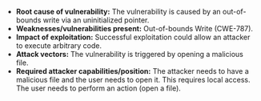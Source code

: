 - **Root cause of vulnerability:** The vulnerability is caused by an out-of-bounds write via an uninitialized pointer.
- **Weaknesses/vulnerabilities present:** Out-of-bounds Write (CWE-787).
- **Impact of exploitation:** Successful exploitation could allow an attacker to execute arbitrary code.
- **Attack vectors:** The vulnerability is triggered by opening a malicious file.
- **Required attacker capabilities/position:** The attacker needs to have a malicious file and the user needs to open it. This requires local access. The user needs to perform an action (open a file).